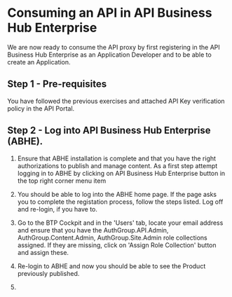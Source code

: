 # Consuming an API in API Business Hub Enterprise

We are now ready to consume the API proxy by first registering in the API Business Hub Enterprise as an Application Developer and to be able to create an Application. 

## Step 1 - Pre-requisites

You have followed the previous exercises and attached API Key verification policy in the API Portal.

## Step 2 - Log into API Business Hub Enterprise (ABHE).
1. Ensure that ABHE installation is complete and that you have the right authorizations to publish and manage content. As a first step attempt logging in to ABHE by clicking on API Business Hub Enterprise button in the top right corner menu item

2. You should be able to log into the ABHE home page. If the page asks you to complete the registation process, follow the steps listed. Log off and re-login, if you have to.

3. Go to the BTP Cockpit and in the 'Users' tab, locate your email address and ensure that you have the AuthGroup.API.Admin, AuthGroup.Content.Admin, AuthGroup.Site.Admin role collections assigned. If they are missing, click on 'Assign Role Collection' button and assign these.

4. Re-login to ABHE and now you should be able to see the Product previously published.

5. 
